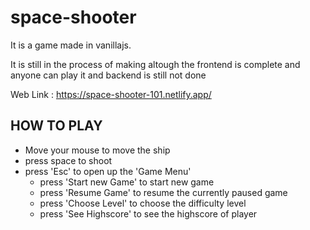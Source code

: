 # space-shooter
It is a game made in vanillajs.

It is still in the process of making altough the frontend is complete and anyone can play it and backend is still not done

Web Link : https://space-shooter-101.netlify.app/

## HOW TO PLAY
- Move your mouse to move the ship
- press space to shoot 
- press 'Esc' to open up the 'Game Menu'
	- press 'Start new Game' to start new game
	- press 'Resume Game' to resume the currently paused game
	- press 'Choose Level' to choose the difficulty level
	- press 'See Highscore' to see the highscore of player

